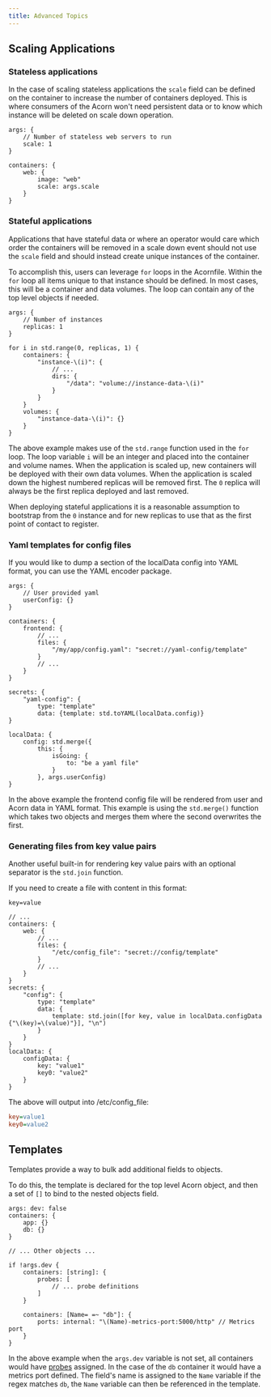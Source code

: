 ```yaml
---
title: Advanced Topics
---
```


## Scaling Applications

### Stateless applications

In the case of scaling stateless applications the `scale` field can be defined on the container to increase the number of containers deployed. This is where consumers of the Acorn won't need persistent data or to know which instance will be deleted on scale down operation.

```acorn
args: {
    // Number of stateless web servers to run
    scale: 1
}

containers: {
    web: {
        image: "web"
        scale: args.scale
    }
}
```

### Stateful applications

Applications that have stateful data or where an operator would care which order the containers will be removed in a scale down event should not use the `scale` field and should instead create unique instances of the container.

To accomplish this, users can leverage `for` loops in the Acornfile. Within the `for` loop all items unique to that instance should be defined. In most cases, this will be a container and data volumes. The loop can contain any of the top level objects if needed.

```acorn
args: {
    // Number of instances
    replicas: 1
}

for i in std.range(0, replicas, 1) {
    containers: {
        "instance-\(i)": {
            // ...
            dirs: {
                "/data": "volume://instance-data-\(i)"
            }
        }
    }
    volumes: {
        "instance-data-\(i)": {}
    }
}
```

The above example makes use of the `std.range` function used in the `for` loop. The loop variable `i` will be an integer and placed into the container and volume names. When the application is scaled up, new containers will be deployed with their own data volumes. When the application is scaled down the highest numbered replicas will be removed first. The `0` replica will always be the first replica deployed and last removed.

When deploying stateful applications it is a reasonable assumption to bootstrap from the `0` instance and for new replicas to use that as the first point of contact to register.

### Yaml templates for config files

If you would like to dump a section of the localData config into YAML format, you can use the YAML encoder package.

```acorn
args: {
    // User provided yaml
    userConfig: {}
}

containers: {
    frontend: {
        // ...
        files: {
            "/my/app/config.yaml": "secret://yaml-config/template"
        }
        // ...
    }
}

secrets: {
    "yaml-config": {
        type: "template"
        data: {template: std.toYAML(localData.config)}
}

localData: {
    config: std.merge({
        this: {
            isGoing: {
                to: "be a yaml file"
            }
        }, args.userConfig)
}
```

In the above example the frontend config file will be rendered from user and Acorn data in YAML format. This example is using the `std.merge()` function which takes two objects and merges them where the second overwrites the first.

### Generating files from key value pairs

Another useful built-in for rendering key value pairs with an optional separator is the `std.join` function.

If you need to create a file with content in this format:

`key=value`

```acorn
// ...
containers: {
    web: {
        // ...
        files: {
            "/etc/config_file": "secret://config/template"
        }
        // ...
    }
}
secrets: {
    "config": {
        type: "template"
        data: {
            template: std.join([for key, value in localData.configData {"\(key)=\(value)"}], "\n")
        }
    }
}
localData: {
    configData: {
        key: "value1"
        key0: "value2"
    }
}
```

The above will output into /etc/config_file:

```ini
key=value1
key0=value2
```

## Templates

Templates provide a way to bulk add additional fields to objects.

To do this, the template is declared for the top level Acorn object, and then a set of `[]` to bind to the nested objects field.

```acorn
args: dev: false
containers: {
    app: {}
    db: {}
}

// ... Other objects ...

if !args.dev {
    containers: [string]: {
        probes: [
            // ... probe definitions
        ]
    }

    containers: [Name= =~ "db"]: {
        ports: internal: "\(Name)-metrics-port:5000/http" // Metrics port
    }
}
```

In the above example when the `args.dev` variable is not set, all containers would have [probes](/authoring/containers#probes) assigned. In the case of the `db` container it would have a metrics port defined. The field's name is assigned to the `Name` variable if the regex matches `db`, the `Name` variable can then be referenced in the template.
